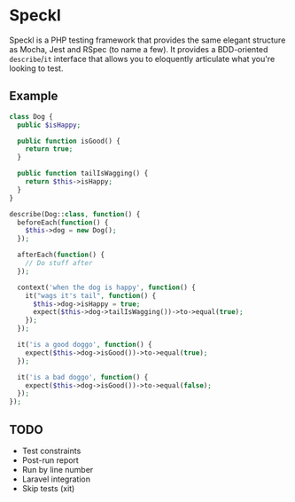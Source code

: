 # Speckl

Speckl is a PHP testing framework that provides the same elegant structure as Mocha, Jest and RSpec (to name a few). It provides a BDD-oriented `describe`/`it` interface that allows you to eloquently articulate what you're looking to test. 

## Example

```php
class Dog {
  public $isHappy;

  public function isGood() {
    return true;
  }

  public function tailIsWagging() {
    return $this->isHappy;
  }
}

describe(Dog::class, function() {
  beforeEach(function() {
    $this->dog = new Dog();
  });

  afterEach(function() {
    // Do stuff after
  });

  context('when the dog is happy', function() {
    it("wags it's tail", function() {
      $this->dog->isHappy = true;
      expect($this->dog->tailIsWagging())->to->equal(true);
    });
  });

  it('is a good doggo', function() {
    expect($this->dog->isGood())->to->equal(true);
  });

  it('is a bad doggo', function() {
    expect($this->dog->isGood())->to->equal(false);
  });
});
```

## TODO

* Test constraints
* Post-run report
* Run by line number
* Laravel integration
* Skip tests (xit)

